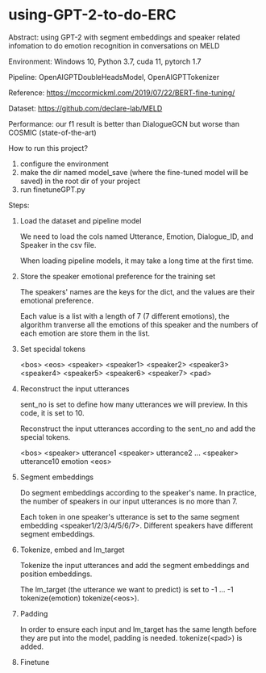 # using-GPT-2-to-do-ERC
Abstract: using GPT-2 with segment embeddings and speaker related infomation to do emotion recognition in conversations on MELD

Environment: Windows 10, Python 3.7, cuda 11, pytorch 1.7

Pipeline: OpenAIGPTDoubleHeadsModel, OpenAIGPTTokenizer

Reference: https://mccormickml.com/2019/07/22/BERT-fine-tuning/

Dataset: https://github.com/declare-lab/MELD

Performance: our f1 result is better than DialogueGCN but worse than COSMIC (state-of-the-art)

How to run this project?

1. configure the environment
2. make the dir named model_save (where the fine-tuned model will be saved) in the root dir of your project
3. run finetuneGPT.py

Steps:

1. Load the dataset and pipeline model

    We need to load the cols named Utterance, Emotion, Dialogue_ID, and Speaker in the csv file.
    
    When loading pipeline models, it may take a long time at the first time.
    
2. Store the speaker emotional preference for the training set

    The speakers' names are the keys for the dict, and the values are their emotional preference.
    
    Each value is a list with a length of 7 (7 different emotions), the algorithm tranverse all the emotions of this speaker and the numbers of each emotion are store them in the list.
    
3. Set specidal tokens

    &lt;bos&gt; &lt;eos&gt; &lt;speaker&gt; &lt;speaker1&gt; &lt;speaker2&gt; &lt;speaker3&gt; &lt;speaker4&gt; &lt;speaker5&gt; &lt;speaker6&gt; &lt;speaker7&gt; &lt;pad&gt;
    
4. Reconstruct the input utterances

    sent_no is set to define how many utterances we will preview. In this code, it is set to 10.
    
    Reconstruct the input utterances according to the sent_no and add the special tokens. 
    
    &lt;bos&gt; &lt;speaker&gt; utterance1 &lt;speaker&gt; utterance2 ... &lt;speaker&gt; utterance10 emotion &lt;eos&gt;
    
5. Segment embeddings

    Do segment embeddings according to the speaker's name. In practice, the number of speakers in our input utterances is no more than 7.
    
    Each token in one speaker's utterance is set to the same segment embedding &lt;speaker1/2/3/4/5/6/7&gt;. Different speakers have different segment embeddings.
    
6. Tokenize, embed and lm_target

    Tokenize the input utterances and add the segment embeddings and position embeddings.
    
    The lm_target (the utterance we want to predict) is set to -1 ... -1 tokenize(emotion) tokenize(&lt;eos&gt;).
    
7. Padding

    In order to ensure each input and lm_target has the same length before they are put into the model, padding is needed. tokenize(&lt;pad&gt;) is added.
    
8. Finetune

    

    

